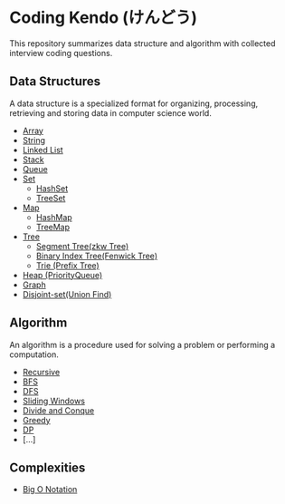 # Coding Kendo (けんどう)
This repository summarizes data structure and algorithm with collected interview coding questions.

## Data Structures

A data structure is a specialized format for organizing, processing, retrieving and storing data in computer science world.

* [Array](./data_structure/array.md)
* [String](./data_structure/string.md)
* [Linked List](./data_structure/linkedlist.md)
* [Stack](./data_structure/stack.md)
* [Queue](./data_structure/queue.md)
* [Set](./data_structure/set.md)
    * [HashSet](./data_structure/hashset.md)
    * [TreeSet](./data_structure/treeset.md)
* [Map](./data_structure/map.md)
    * [HashMap](./data_structure/hashmap.md)
    * [TreeMap](./data_structure/treemap.md)
* [Tree](./data_structure/tree.md)
    * [Segment Tree(zkw Tree)](./data_structure/segment_tree.md)
    * [Binary Index Tree(Fenwick Tree)](./data_structure/binary_index_tree.md)
    * [Trie (Prefix Tree)](./data_structure/trie.md)
* [Heap (PriorityQueue)](./data_structure/heap.md)
* [Graph](./data_structure/graph.md)
* [Disjoint-set(Union Find)](./data_structure/unionfind.md)

## Algorithm

An algorithm is a procedure used for solving a problem or performing a computation.

* [Recursive]()
* [BFS]()
* [DFS]()
* [Sliding Windows]()
* [Divide and Conque]()
* [Greedy]()
* [DP]()
* [...]

## Complexities

* [Big O Notation](BigONotation.md)
